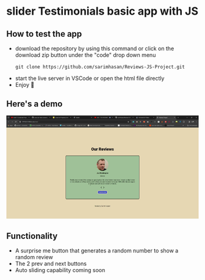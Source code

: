 # slider Testimonials basic app with JS

## How to test the app

- download the repository by using this command or click on the download zip button under the "code" drop down menu
  ```
  git clone https://github.com/sarimhasan/Reviews-JS-Project.git
  ```
- start the live server in VSCode or open the html file directly
- Enjoy 🎉

## Here's a demo

![DEMO](Demo-reel.gif)

## Functionality

- A surprise me button that generates a random number to show a random review
- The 2 prev and next buttons
- Auto sliding capability coming soon
